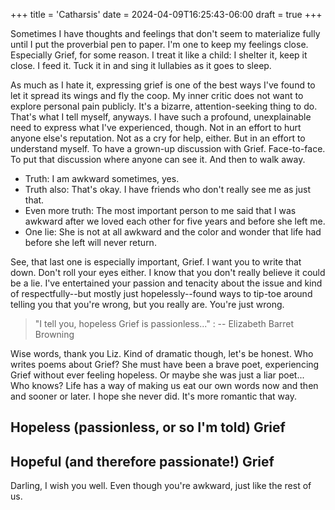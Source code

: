 +++
title = 'Catharsis'
date = 2024-04-09T16:25:43-06:00
draft = true
+++

Sometimes I have thoughts and feelings that don't seem to materialize fully
until I put the proverbial pen to paper. I'm one to keep my feelings close.
Especially Grief, for some reason. I treat it like a child: I shelter it, keep
it close. I feed it. Tuck it in and sing it lullabies as it goes to sleep.

As much as I hate it, expressing grief is one of the best ways I've found to let
it spread its wings and fly the coop. My inner critic does not want to explore
personal pain publicly. It's a bizarre, attention-seeking thing to do. That's
what I tell myself, anyways. I have such a profound, unexplainable need to
express what I've experienced, though. Not in an effort to hurt anyone else's
reputation. Not as a cry for help, either. But in an effort to understand
myself. To have a grown-up discussion with Grief. Face-to-face. To put that
discussion where anyone can see it. And then to walk away.

* Truth: I am awkward sometimes, yes.
* Truth also: That's okay. I have friends who don't really see me as just that.
* Even more truth: The most important person to me said that I was awkward
after we loved each other for five years and before she left me.
* One lie: She is not at all awkward and the color and wonder that life had
before she left will never return.

See, that last one is especially important, Grief. I want you to write that
down. Don't roll your eyes either. I know that you don't really believe it
could be a lie. I've entertained your passion and tenacity about the issue and
kind of respectfully--but mostly just hopelessly--found ways to tip-toe around
telling you that you're wrong, but you really are. You're just wrong.

> "I tell you, hopeless Grief is passionless..."
> : -- Elizabeth Barret Browning

Wise words, thank you Liz. Kind of dramatic though, let's be honest. Who writes
poems about Grief? She must have been a brave poet, experiencing Grief without
ever feeling hopeless. Or maybe she was just a liar poet... Who knows? Life has a
way of making us eat our own words now and then and sooner or later. I hope she
never did. It's more romantic that way.

## Hopeless (passionless, or so I'm told) Grief

## Hopeful (and therefore passionate!) Grief

Darling, I wish you well. Even though you're awkward, just like the rest of us.
